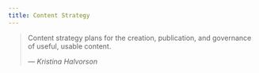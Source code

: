 ```yaml
---
title: Content Strategy
---
```


> Content strategy plans for the creation, publication, and governance of useful, usable content.
>
> &mdash; <cite>Kristina Halvorson</cite>


